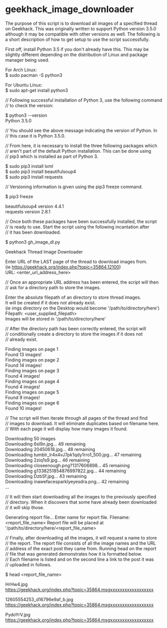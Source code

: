 # geekhack_image_downloader
The purpose of this script is to download all images of a specified thread  
on Geekhack. This was originally written to support Python version 3.5.0  
although it may be compatible with other versions as well. The following is  
a short description of how to get setup to use the script successfully.  

First off, install Python 3.5 if you don't already have this. This may be  
slightly different depending on the distribution of Linux and package  
manager being used.  

For Arch Linux:  
$ sudo pacman -S python3  

For Ubuntu Linux:  
$ sudo apt-get install python3  

// Following successful installation of Python 3, use the following command   
// to check the version:  

$ python3 --version  
Python 3.5.0  

// You should see the above message indicating the version of Python. In  
// this case it is Python 3.5.0.  

// From here, it is necessary to install the three following packages which  
// aren't part of the default Python installation. This can be done using  
// pip3 which is installed as part of Python 3.  

$ sudo pip3 install lxml  
$ sudo pip3 install beautifulsoup4  
$ sudo pip3 install requests  

// Versioning information is given using the pip3 freeze command.  

$ pip3 freeze  

beautifulsoup4 version 4.4.1  
requests version 2.8.1  

// Once both these packages have been successfully installed, the script  
// is ready to use. Start the script using the following incantation after  
// it has been downloaded.  

$ python3 gh_image_dl.py  

Geekhack Thread Image Downloader  

Enter URL of the LAST page of the thread to download images from.  
(ie https://geekhack.org/index.php?topic=35864.12100)  
URL: <enter_url_address_here>  

// Once an appropriate URL address has been entered, the script will then  
// ask for a directory path to store the images.  

Enter the absolute filepath of an directory to store thread images.  
It will be created if it does not already exist.  
(ie imgs directory on the Desktop would become '/path/to/directory/here')  
Filepath: <user_supplied_filepath>  
Images will be stored in '/path/to/directory/here'  

// After the directory path has been correctly entered, the script will  
// conditionally create a directory to store the images if it does not  
// already exist.  

Finding images on page 1  
Found 13 images!  
Finding images on page 2  
Found 14 images!  
Finding images on page 3  
Found 4 images!  
Finding images on page 4  
Found 4 images!  
Finding images on page 5  
Found 9 images!  
Finding images on page 6  
Found 10 images!  

// The script will then iterate through all pages of the thread and find  
// images to download. It will eliminate duplicates based on filename here.  
// With each page it will display how many images it found.  

Downloading 50 images  
Downloading 6sl9n.jpg... 49 remaining  
Downloading 20450618.jpg... 48 remaining  
Downloading tumblr_lr4x4vJ7pk1qdy1rro1_500.jpg... 47 remaining  
Downloading 2ziq1s9.jpg... 46 remaining  
Downloading closeenough.png?1317606898... 45 remaining  
Downloading g1338251854876997822.jpg... 44 remaining  
Downloading DzbSf.jpg... 43 remaining  
Downloading inawefacesparklyeyesdra.png... 42 remaining  
...  

// It will then start downloading all the images to the previously specified  
// directory. When it discovers that some have already been downloaded  
// it will skip those.  

Generating report file...
Enter name for report file.
Filename: <report_file_name>
Report file will be placed at '/path/to/directory/here/<report_file_name>

// Finally, after downloading all the images, it will request a name to store  
// the report. The report file consists of all the image names and the URL  
// address of the exact post they came from. Running head on the report  
// file that was generated demonstrates how it is formatted below.  
// Each filename is listed and on the second line a link to the post it was  
// uploaded in follows.

$ head <report_file_name>

HrHw4.jpg  
 https://geekhack.org/index.php?topic=35864.msgxxxxxxxxxxxxxxxxxx  

12605554253_d16796e9af_b.jpg  
 https://geekhack.org/index.php?topic=35864.msgxxxxxxxxxxxxxxxxxx  

PydoYrV.jpg  
 https://geekhack.org/index.php?topic=35864.msgxxxxxxxxxxxxxxxxxx  

